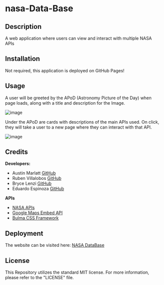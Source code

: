 # nasa-Data-Base

## Description

A web application where users can view and interact with multiple NASA APIs

## Installation

Not required, this application is deployed on GitHub Pages!

## Usage

A user will be greeted by the APoD (Astronomy Picture of the Day) when page loads, along with a title and description for the Image.

![image](https://github.com/Austin-Marlatt/nasa-data-base/assets/148661094/2083d218-d06d-4b97-92b3-667e4d504307)

Under the APoD are cards with descriptions of the main APIs used. On click, they will take a user to a new page where they can interact with that API.

![image](https://github.com/Austin-Marlatt/nasa-data-base/assets/148661094/4c1210ed-3067-4e47-9716-ceb9e14bbb9d)

## Credits

**Developers:**

- Austin Marlatt [GitHub](https://github.com/Austin-Marlatt)
- Ruben Villalobos [GitHub](https://github.com/Rubenvill0811)
- Bryce Lenzi [GitHub](https://github.com/Rezovos)
- Eduardo Espinoza [GitHub](https://github.com/Edesp1)

**APIs**
 - [NASA APIs](https://api.nasa.gov/)
 - [Google Maps Embed API](https://developers.google.com/maps/documentation/embed/get-started)
 - [Bulma CSS Framework](https://bulma.io/)

 ## Deployment

 The website can be visited here: [NASA DataBase](https://austin-marlatt.github.io/nasa-data-base/)

 ## License

This Repository utilizes the standard MIT license.
For more information, please refer to the "LICENSE" file.
